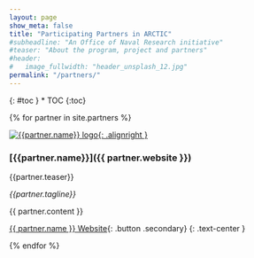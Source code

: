 ```yaml
---
layout: page
show_meta: false
title: "Participating Partners in ARCTIC"
#subheadline: "An Office of Naval Research initiative"
#teaser: "About the program, project and partners"
#header:
#   image_fullwidth: "header_unsplash_12.jpg"
permalink: "/partners/"
---
```


<div class="panel radius" markdown="1">
{: #toc }
*  TOC
{:toc}
</div>

{% for partner in site.partners %}

[![{{partner.name}} logo]({{partner.logo}}){: .alignright }]({{partner.website}})
### [{{partner.name}}]({{ partner.website }})

{{partner.teaser}}

_{{partner.tagline}}_

{{ partner.content }}

[{{ partner.name }} Website]({{partner.website}}){: .button .secondary} 
{: .text-center }

{% endfor %}
